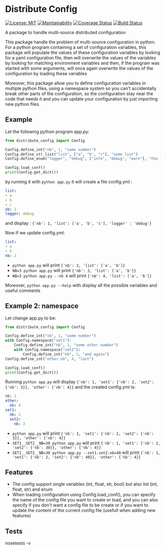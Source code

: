 # Distribute Config

[![License: MIT](https://img.shields.io/badge/License-MIT-green.svg)](https://opensource.org/licenses/MIT)
[![Maintainability](https://api.codeclimate.com/v1/badges/c95ee137fde197b24dc1/maintainability)](https://codeclimate.com/github/Net-Mist/distribute_config/maintainability)
[![Coverage Status](https://coveralls.io/repos/github/Net-Mist/distribute_config/badge.svg?branch=master)](https://coveralls.io/github/Net-Mist/distribute_config?branch=master)
[![Build Status](https://travis-ci.org/Net-Mist/distribute_config.svg?branch=master)](https://travis-ci.org/Net-Mist/distribute_config)

A package to handle multi-source distributed configuration

This package handle the problem of multi-source configuration in python. For a python program containing a set of configuration variables,
this package will populate the values of these configuration variables by looking for a yaml configuration file, then will overwrite the values of the 
variables by looking for matching environment variables and then, if the program was started with some arguments, will once again overwrite the values of the configuration by loading these variables

Moreover, this package allow you to define configuration variables in multiple python files, using a namespace system so you can't accidentally break other parts of the configuration, so the configuration stay near the code that needs it and you can update your configuration by just importing new python files. 

## Example

Let the following python program app.py:
```python
from distribute_config import Config

Config.define_int("nb", 1, "some number")
Config.define_str_list("list", ["a", "b", "c"], "some list")
Config.define_enum("logger", "debug", ["info", "debug", "warn"], "the logger level")

Config.load_conf()
print(Config.get_dict())
```

by running it with `python app.py` it will create a file config.yml :
```yml
list:
- a
- b
- c
nb: 1
logger: debug
```

and display : `{'nb': 1, 'list': ['a', 'b', 'c'], 'logger' : 'debug'}`

Now if we update config.yml:
```yml
list:
- a
- b
nb: 2
```
- `python app.py` will print `{'nb': 2, 'list': ['a', 'b']}`
- `NB=3 python app.py` will print `{'nb': 3, 'list': ['a', 'b']}`
- `NB=3 python app.py --nb 4` will print `{'nb': 4, 'list': ['a', 'b']}`

Moreover, `python app.py --help` with display all the possible variables and useful comments

## Example 2: namespace
Let change app.py to be:
```python
from distribute_config import Config

Config.define_int("nb", 1, "some number")
with Config.namespace("set1"):
    Config.define_int("nb", 2, "some other number")
    with Config.namespace("set2"):
        Config.define_int("nb", 3, "and again")
Config.define_int("other.nb", 4, "last")        

Config.load_conf()
print(Config.get_dict())
```
Running `python app.py` will display `{'nb': 1, 'set1': {'nb': 2, 'set2': {'nb': 3}}, 'other': {'nb': 4}}`
and the created config.yml is:
```yml
nb: 1
other:
  nb: 4
set1:
  nb: 2
  set2:
    nb: 3
```

- `python app.py` will print `{'nb': 1, 'set1': {'nb': 2, 'set2': {'nb': 3}}, 'other': {'nb': 4}}`
- `SET1__SET2__NB=30 python app.py` will print `{'nb': 1, 'set1': {'nb': 2, 'set2': {'nb': 30}}, 'other': {'nb': 4}}`
- `SET1__SET2__NB=30 python app.py --set1.set2.nb=40` will print `{'nb': 1, 'set1': {'nb': 2, 'set2': {'nb': 40}}, 'other': {'nb': 4}}`


## Features
- The config support single variables (int, float, str, bool) but also list (int, float, str) and enum
- When loading configuration using Config.load_conf(), you can specify the name of the config file you want to create or load, and you can also specify if you don't want a config file to be create or if you want to update the content of the current config file (usefull when adding new features)

## Tests
nosetests -v



